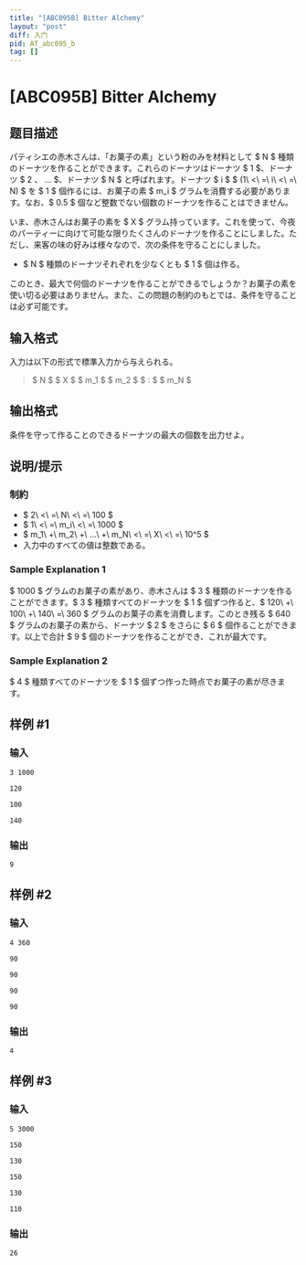 ```yaml
---
title: "[ABC095B] Bitter Alchemy"
layout: "post"
diff: 入门
pid: AT_abc095_b
tag: []
---
```


# [ABC095B] Bitter Alchemy

## 题目描述

[problemUrl]: https://atcoder.jp/contests/abc095/tasks/abc095_b

パティシエの赤木さんは、「お菓子の素」という粉のみを材料として $ N $ 種類のドーナツを作ることができます。これらのドーナツはドーナツ $ 1 $、ドーナツ $ 2 $、$ ... $、ドーナツ $ N $ と呼ばれます。ドーナツ $ i $ $ (1\ <\ =\ i\ <\ =\ N) $ を $ 1 $ 個作るには、お菓子の素 $ m_i $ グラムを消費する必要があります。なお、$ 0.5 $ 個など整数でない個数のドーナツを作ることはできません。

いま、赤木さんはお菓子の素を $ X $ グラム持っています。これを使って、今夜のパーティーに向けて可能な限りたくさんのドーナツを作ることにしました。ただし、来客の味の好みは様々なので、次の条件を守ることにしました。

- $ N $ 種類のドーナツそれぞれを少なくとも $ 1 $ 個は作る。

このとき、最大で何個のドーナツを作ることができるでしょうか？お菓子の素を使い切る必要はありません。また、この問題の制約のもとでは、条件を守ることは必ず可能です。

## 输入格式

入力は以下の形式で標準入力から与えられる。

> $ N $ $ X $ $ m_1 $ $ m_2 $ $ : $ $ m_N $

## 输出格式

条件を守って作ることのできるドーナツの最大の個数を出力せよ。

## 说明/提示

### 制約

- $ 2\ <\ =\ N\ <\ =\ 100 $
- $ 1\ <\ =\ m_i\ <\ =\ 1000 $
- $ m_1\ +\ m_2\ +\ ...\ +\ m_N\ <\ =\ X\ <\ =\ 10^5 $
- 入力中のすべての値は整数である。

### Sample Explanation 1

$ 1000 $ グラムのお菓子の素があり、赤木さんは $ 3 $ 種類のドーナツを作ることができます。$ 3 $ 種類すべてのドーナツを $ 1 $ 個ずつ作ると、$ 120\ +\ 100\ +\ 140\ =\ 360 $ グラムのお菓子の素を消費します。このとき残る $ 640 $ グラムのお菓子の素から、ドーナツ $ 2 $ をさらに $ 6 $ 個作ることができます。以上で合計 $ 9 $ 個のドーナツを作ることができ、これが最大です。

### Sample Explanation 2

$ 4 $ 種類すべてのドーナツを $ 1 $ 個ずつ作った時点でお菓子の素が尽きます。

## 样例 #1

### 输入

```
3 1000
120
100
140
```

### 输出

```
9
```

## 样例 #2

### 输入

```
4 360
90
90
90
90
```

### 输出

```
4
```

## 样例 #3

### 输入

```
5 3000
150
130
150
130
110
```

### 输出

```
26
```

